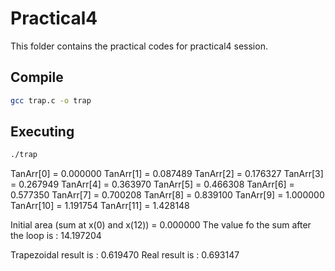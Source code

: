 # Practical4

This folder contains the practical codes for practical4 session.

## Compile

``` bash
gcc trap.c -o trap
```

## Executing

```bash
./trap
```

TanArr[0] = 0.000000
TanArr[1] = 0.087489
TanArr[2] = 0.176327
TanArr[3] = 0.267949
TanArr[4] = 0.363970
TanArr[5] = 0.466308
TanArr[6] = 0.577350
TanArr[7] = 0.700208
TanArr[8] = 0.839100
TanArr[9] = 1.000000
TanArr[10] = 1.191754
TanArr[11] = 1.428148

Initial area (sum at x(0) and x(12)) = 0.000000
The value fo the sum after the loop is : 14.197204

Trapezoidal result is : 0.619470
Real result is : 0.693147